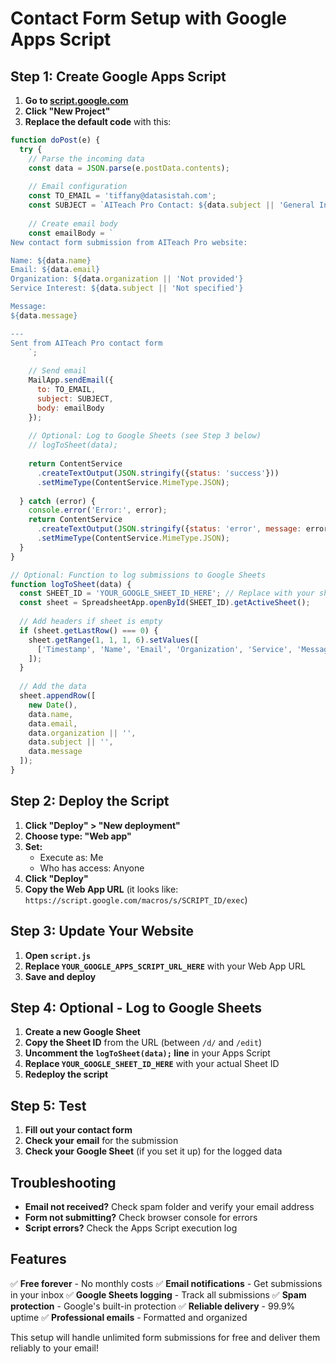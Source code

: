 # Contact Form Setup with Google Apps Script

## Step 1: Create Google Apps Script

1. **Go to [script.google.com](https://script.google.com)**
2. **Click "New Project"**
3. **Replace the default code** with this:

```javascript
function doPost(e) {
  try {
    // Parse the incoming data
    const data = JSON.parse(e.postData.contents);
    
    // Email configuration
    const TO_EMAIL = 'tiffany@datasistah.com';
    const SUBJECT = `AITeach Pro Contact: ${data.subject || 'General Inquiry'}`;
    
    // Create email body
    const emailBody = `
New contact form submission from AITeach Pro website:

Name: ${data.name}
Email: ${data.email}
Organization: ${data.organization || 'Not provided'}
Service Interest: ${data.subject || 'Not specified'}

Message:
${data.message}

---
Sent from AITeach Pro contact form
    `;
    
    // Send email
    MailApp.sendEmail({
      to: TO_EMAIL,
      subject: SUBJECT,
      body: emailBody
    });
    
    // Optional: Log to Google Sheets (see Step 3 below)
    // logToSheet(data);
    
    return ContentService
      .createTextOutput(JSON.stringify({status: 'success'}))
      .setMimeType(ContentService.MimeType.JSON);
      
  } catch (error) {
    console.error('Error:', error);
    return ContentService
      .createTextOutput(JSON.stringify({status: 'error', message: error.toString()}))
      .setMimeType(ContentService.MimeType.JSON);
  }
}

// Optional: Function to log submissions to Google Sheets
function logToSheet(data) {
  const SHEET_ID = 'YOUR_GOOGLE_SHEET_ID_HERE'; // Replace with your sheet ID
  const sheet = SpreadsheetApp.openById(SHEET_ID).getActiveSheet();
  
  // Add headers if sheet is empty
  if (sheet.getLastRow() === 0) {
    sheet.getRange(1, 1, 1, 6).setValues([
      ['Timestamp', 'Name', 'Email', 'Organization', 'Service', 'Message']
    ]);
  }
  
  // Add the data
  sheet.appendRow([
    new Date(),
    data.name,
    data.email,
    data.organization || '',
    data.subject || '',
    data.message
  ]);
}
```

## Step 2: Deploy the Script

1. **Click "Deploy" > "New deployment"**
2. **Choose type: "Web app"**
3. **Set:**
   - Execute as: Me
   - Who has access: Anyone
4. **Click "Deploy"**
5. **Copy the Web App URL** (it looks like: `https://script.google.com/macros/s/SCRIPT_ID/exec`)

## Step 3: Update Your Website

1. **Open `script.js`**
2. **Replace `YOUR_GOOGLE_APPS_SCRIPT_URL_HERE`** with your Web App URL
3. **Save and deploy**

## Step 4: Optional - Log to Google Sheets

1. **Create a new Google Sheet**
2. **Copy the Sheet ID** from the URL (between `/d/` and `/edit`)
3. **Uncomment the `logToSheet(data);` line** in your Apps Script
4. **Replace `YOUR_GOOGLE_SHEET_ID_HERE`** with your actual Sheet ID
5. **Redeploy the script**

## Step 5: Test

1. **Fill out your contact form**
2. **Check your email** for the submission
3. **Check your Google Sheet** (if you set it up) for the logged data

## Troubleshooting

- **Email not received?** Check spam folder and verify your email address
- **Form not submitting?** Check browser console for errors
- **Script errors?** Check the Apps Script execution log

## Features

✅ **Free forever** - No monthly costs
✅ **Email notifications** - Get submissions in your inbox
✅ **Google Sheets logging** - Track all submissions
✅ **Spam protection** - Google's built-in protection
✅ **Reliable delivery** - 99.9% uptime
✅ **Professional emails** - Formatted and organized

This setup will handle unlimited form submissions for free and deliver them reliably to your email!
